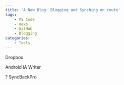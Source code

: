 ```yaml
---
title: 'A New Blog: Blogging and Synching en route'
tags: 
    - VS Code
    - Hexo
    - GitHub
    - Blogging
categories: 
    - Tools
---
```


Dropbox

Android iA Writer

? SyncBackPro